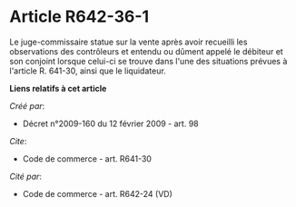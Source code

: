 # Article R642-36-1

Le juge-commissaire statue sur la vente après avoir recueilli les observations des contrôleurs et entendu ou dûment appelé le
débiteur et son conjoint lorsque celui-ci se trouve dans l'une des situations prévues à l'article R. 641-30, ainsi que le
liquidateur.

**Liens relatifs à cet article**

_Créé par_:

  - Décret n°2009-160 du 12 février 2009 - art. 98

_Cite_:

  - Code de commerce - art. R641-30

_Cité par_:

  - Code de commerce - art. R642-24 (VD)
